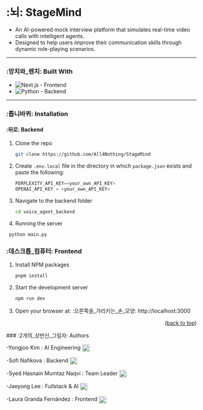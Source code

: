 # :뇌: StageMind
- An AI-powered mock interview platform that simulates real-time video calls with intelligent agents.
- Designed to help users improve their communication skills through dynamic role-playing scenarios.
---
### :망치와_렌치: Built With
* ![Next.js](https://img.shields.io/badge/Next.js-000000?style=for-the-badge&logo=next.js&logoColor=white) - Frontend
* ![Python](https://img.shields.io/badge/python-3670A0?style=for-the-badge&logo=python&logoColor=ffdd54) - Backend
---
### :톱니바퀴: Installation
#### :뒤로: Backend
1. Clone the repo
   ```sh
   git clone https://github.com/All4Nothing/StageMind
   ```
2. Create `.env.local` file in the directory in which `package.json` exists and paste the following:
   ```js
   PERPLEXITY_API_KEY=<your_own_API_KEY>
   OPENAI_API_KEY = <your_own_API_KEY>
   ```
3. Navigate to the backend folder
   ```sh
   cd voice_agent_backend
   ```
4. Running the server
  ```sh
   python main.py
   ```
### :데스크톱_컴퓨터: Frontend
1. Install NPM packages
   ```sh
   pnpm install
   ```
2. Start the development server
   ```sh
   npm run dev
   ```
3. Open your browser at: :오른쪽을_가리키는_손_모양: http://localhost:3000
<p align="right">(<a href="#readme-top">back to top</a>)</p>
### :2개의_상반신_그림자: Authors
<p align="left">
  -Yongjoo Kim : AI Engineering
<a href="https://www.linkedin.com/in/yongjoo-kim/" target="blank"><img align="center" src="https://raw.githubusercontent.com/rahuldkjain/github-profile-readme-generator/master/src/images/icons/Social/linked-in-alt.svg" alt="lauragrandaf" height="20" width="20" /></a>
</p>
<p align="left">
  -Sofi Nafikova : Backend
  <a href="https://www.linkedin.com/in/s0f1/" target="blank"><img align="center" src="https://raw.githubusercontent.com/rahuldkjain/github-profile-readme-generator/master/src/images/icons/Social/linked-in-alt.svg" alt="lauragrandaf" height="20" width="20" /></a>
</p>
<p align="left">
  -Syed Hasnain Mumtaz Naqvi : Team Leader
<a href="https://linkedin.com/in/shmn/" target="blank"><img align="center" src="https://raw.githubusercontent.com/rahuldkjain/github-profile-readme-generator/master/src/images/icons/Social/linked-in-alt.svg" alt="lauragrandaf" height="20" width="20" /></a>
</p>
<p align="left">
  -Jaeyong Lee : Fullstack & AI
<a href="https://www.linkedin.com/in/ljys/" target="blank"><img align="center" src="https://raw.githubusercontent.com/rahuldkjain/github-profile-readme-generator/master/src/images/icons/Social/linked-in-alt.svg" alt="lauragrandaf" height="20" width="20" /></a>
</p>
<p align="left">
  -Laura Granda Fernández : Frontend
  <a href="https://linkedin.com/in/lauragrandaf" target="blank"><img align="center" src="https://raw.githubusercontent.com/rahuldkjain/github-profile-readme-generator/master/src/images/icons/Social/linked-in-alt.svg" alt="lauragrandaf" height="20" width="20" /></a>
</p>